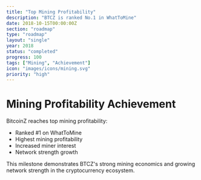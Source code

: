 ```yaml
---
title: "Top Mining Profitability"
description: "BTCZ is ranked No.1 in WhatToMine"
date: 2018-10-15T00:00:00Z
section: "roadmap"
type: "roadmap"
layout: "single"
year: 2018
status: "completed"
progress: 100
tags: ["Mining", "Achievement"]
icon: "images/icons/mining.svg"
priority: "high"
---
```


# Mining Profitability Achievement

BitcoinZ reaches top mining profitability:
- Ranked #1 on WhatToMine
- Highest mining profitability
- Increased miner interest
- Network strength growth

This milestone demonstrates BTCZ's strong mining economics and growing network strength in the cryptocurrency ecosystem.
